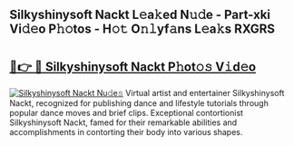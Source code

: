 ## Silkyshinysoft Nackt L𝚎a𝚔ed N𝚞𝚍e - Part-xki Vi𝚍𝚎o P𝚑𝚘tos - H𝚘𝚝 O𝚗𝚕yf𝚊ns L𝚎a𝚔s RXGRS

# <h2><a href="http://kf3wyc.oniu.top/?m=Silkyshinysoft+Nackt">🔗👉 🔴 Silkyshinysoft Nackt P𝚑ot𝚘𝚜 V𝚒d𝚎o</a></h2>

[![Silkyshinysoft Nackt Nu𝚍e𝚜](https://i.imgur.com/0qMVB7G.gif)](http://kf3wyc.oniu.top/?m=Silkyshinysoft+Nackt)
Virtual artist and entertainer Silkyshinysoft Nackt, recognized for publishing dance and lifestyle tutorials through popular dance moves and brief clips. Exceptional contortionist Silkyshinysoft Nackt, famed for their remarkable abilities and accomplishments in contorting their body into various shapes.  
